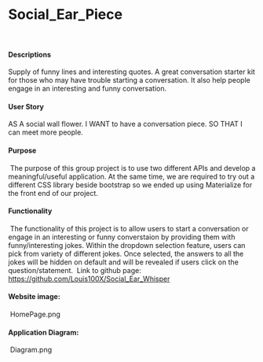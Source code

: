 # Social_Ear_Piece
​
#### Descriptions
Supply of funny lines and interesting quotes. A great conversation starter kit for those who may have trouble starting a conversation. It also help people engage in an interesting and funny conversation.
​
#### User Story
AS A social wall flower. I WANT to have a conversation piece. SO THAT I can meet more people.
​
#### Purpose
​
The purpose of this group project is to use two different APIs and develop a meaningful/useful application. At the same time, we are required to try out a different CSS library beside bootstrap so we ended up using Materialize for the front end of our project.
​
#### Functionality
​
The functionality of this project is to allow users to start a conversation or engage in an interesting or funny converstaion by providing them with funny/interesting jokes. Within the dropdown selection feature, users can pick from variety of different jokes. Once selected, the answers to all the jokes will be hidden on default and will be revealed if users click on the question/statement.
​
Link to github page: https://github.com/Louis100X/Social_Ear_Whisper
​
#### Website image:
​
HomePage.png
​
#### Application Diagram:
​
 Diagram.png
​
